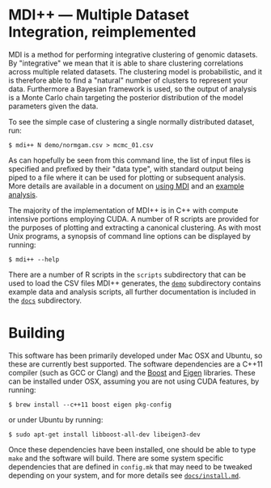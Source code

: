 # MDI++ — Multiple Dataset Integration, reimplemented #

MDI is a method for performing integrative clustering of genomic
datasets.  By "integrative" we mean that it is able to share
clustering correlations across multiple related datasets.  The
clustering model is probabilistic, and it is therefore able to find a
"natural" number of clusters to represent your data.  Furthermore a
Bayesian framework is used, so the output of analysis is a Monte Carlo
chain targeting the posterior distribution of the model parameters
given the data.

To see the simple case of clustering a single normally distributed
dataset, run:

    $ mdi++ N demo/normgam.csv > mcmc_01.csv

As can hopefully be seen from this command line, the list of input
files is specified and prefixed by their "data type", with standard
output being piped to a file where it can be used for plotting or
subsequent analysis.  More details are available in a document on
[using MDI][using] and an [example analysis][example].

The majority of the implementation of MDI++ is in C++ with compute
intensive portions employing CUDA.  A number of R scripts are provided
for the purposes of plotting and extracting a canonical clustering.
As with most Unix programs, a synopsis of command line options can be
displayed by running:

    $ mdi++ --help

There are a number of R scripts in the `scripts` subdirectory that can
be used to load the CSV files MDI++ generates, the [`demo`](demo)
subdirectory contains example data and analysis scripts, all further
documentation is included in the [`docs`](docs) subdirectory.

# Building #

This software has been primarily developed under Mac OSX and Ubuntu,
so these are currently best supported.  The software dependencies are
a C++11 compiler (such as GCC or Clang) and the [Boost] and [Eigen]
libraries.  These can be installed under OSX, assuming you are not
using CUDA features, by running:

    $ brew install --c++11 boost eigen pkg-config

or under Ubuntu by running:

    $ sudo apt-get install libboost-all-dev libeigen3-dev

Once these dependencies have been installed, one should be able to
type `make` and the software will build. There are some system
specific dependencies that are defined in `config.mk` that may need to
be tweaked depending on your system, and for more details see
[`docs/install.md`][install].

[Boost]: http://www.boost.org/
[Eigen]: http://eigen.tuxfamily.org/
[install]: docs/install.md
[using]: docs/using-mdi.md
[example]: docs/mdi%20demo.ipynb
